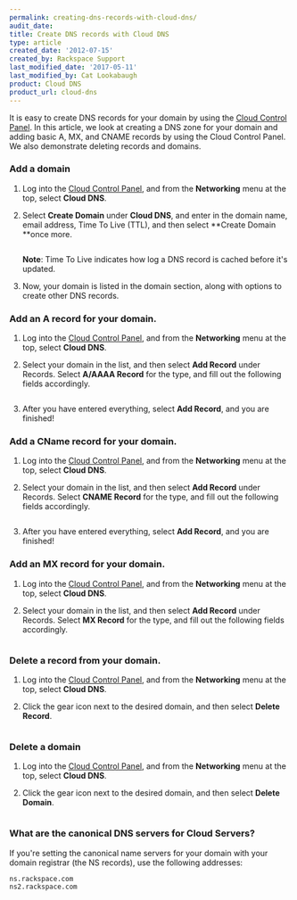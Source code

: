 ```yaml
---
permalink: creating-dns-records-with-cloud-dns/
audit_date:
title: Create DNS records with Cloud DNS
type: article
created_date: '2012-07-15'
created_by: Rackspace Support
last_modified_date: '2017-05-11'
last_modified_by: Cat Lookabaugh
product: Cloud DNS
product_url: cloud-dns
---
```


It is easy to create DNS records for your domain by using the
[Cloud Control Panel](https://mycloud.rackspace.com). In this article, we
look at creating a DNS zone for your domain and adding basic A, MX, and
CNAME records by using the Cloud Control Panel. We also demonstrate deleting records
and domains.

### Add a domain

1.  Log into the [Cloud Control Panel](https://mycloud.rackspace.com),
    and from the **Networking** menu at the top, select **Cloud DNS**.

2.  Select **Create Domain** under **Cloud DNS**, and enter in the domain
    name, email address, Time To Live (TTL), and then select **Create
    Domain **once more.

    <img src="{% asset_path cloud-dns/creating-dns-records-with-cloud-dns/2.png %}" alt="" />

    **Note**: Time To Live indicates how log a DNS record is cached before it's updated.

3.  Now, your domain is listed in the domain section, along with options to create other DNS
    records.

### Add an A record for your domain.

1.  Log into the [Cloud Control Panel](https://mycloud.rackspace.com),
    and from the **Networking** menu at the top, select **Cloud DNS**.
2.  Select your domain in the list, and then select **Add Record** under Records. Select
    **A/AAAA Record** for the type, and fill out the following fields accordingly.

    <img src="{% asset_path cloud-dns/creating-dns-records-with-cloud-dns/3.png %}" alt="" />

3.  After you have entered everything, select **Add Record**, and you are finished!

### Add a CName record for your domain.

1.  Log into the [Cloud Control Panel](https://mycloud.rackspace.com),
    and from the **Networking** menu at the top, select **Cloud DNS**.
2.  Select your domain in the list, and then select **Add Record** under Records. Select
    **CNAME Record** for the type, and fill out the following fields accordingly.

    <img src="{% asset_path cloud-dns/creating-dns-records-with-cloud-dns/4.png %}" alt="" />

3.  After you have entered everything, select **Add Record**, and you are finished!

### Add an MX record for your domain.

1.  Log into the [Cloud Control Panel](https://mycloud.rackspace.com),
    and from the **Networking** menu at the top, select **Cloud DNS**.
2.  Select your domain in the list, and then select **Add Record** under Records. Select
    **MX Record** for the type, and fill out the following fields accordingly.

    <img src="{% asset_path cloud-dns/creating-dns-records-with-cloud-dns/5.png %}" alt="" />

### Delete a record from your domain.

1.  Log into the [Cloud Control Panel](https://mycloud.rackspace.com),
    and from the **Networking** menu at the top, select **Cloud DNS**.
2.  Click the gear icon next to the desired domain, and then select **Delete Record**.

    <img src="{% asset_path cloud-dns/creating-dns-records-with-cloud-dns/6.png %}" alt="" />

### Delete a domain

1.  Log into the [Cloud Control Panel](https://mycloud.rackspace.com),
    and from the **Networking** menu at the top, select **Cloud DNS**.
2.  Click the gear icon next to the desired domain, and then select **Delete Domain**.

    <img src="{% asset_path cloud-dns/creating-dns-records-with-cloud-dns/7.png %}" alt="" />

### What are the canonical DNS servers for Cloud Servers?

If you're setting the canonical name servers for your domain with your
domain registrar (the NS records), use the following addresses:

    ns.rackspace.com
    ns2.rackspace.com
